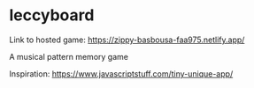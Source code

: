 # leccyboard
Link to hosted game: https://zippy-basbousa-faa975.netlify.app/

A musical pattern memory game 

Inspiration:
https://www.javascriptstuff.com/tiny-unique-app/

